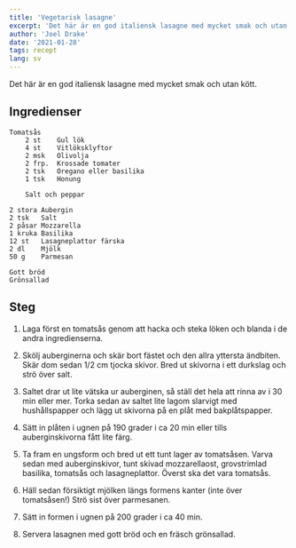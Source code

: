 ```yaml
---
title: 'Vegetarisk lasagne'
excerpt: 'Det här är en god italiensk lasagne med mycket smak och utan kött.'
author: 'Joel Drake'
date: '2021-01-28'
tags: recept
lang: sv
---
```


Det här är en god italiensk lasagne med mycket smak och utan kött.

## Ingredienser

```
Tomatsås
	2 st	Gul lök
	4 st	Vitlöksklyftor
	2 msk	Olivolja
	2 frp.	Krossade tomater
	2 tsk	Oregano eller basilika
	1 tsk	Honung

	Salt och peppar

2 stora	Aubergin
2 tsk	Salt
2 påsar	Mozzarella
1 kruka	Basilika
12 st	Lasagneplattor färska
2 dl	Mjölk
50 g	Parmesan

Gott bröd
Grönsallad
```

## Steg

1. Laga först en tomatsås genom att hacka och steka löken och blanda i de andra ingredienserna.

2. Skölj auberginerna och skär bort fästet och den allra yttersta ändbiten. Skär dom sedan 1/2 cm tjocka skivor. Bred ut skivorna i ett durkslag och strö över salt.

3. Saltet drar ut lite vätska ur auberginen, så ställ det hela att rinna av i 30 min eller mer. Torka sedan av saltet lite lagom slarvigt med hushållspapper och lägg ut skivorna på en plåt med bakplåtspapper.

4. Sätt in plåten i ugnen på 190 grader i ca 20 min eller tills auberginskivorna fått lite färg.

5. Ta fram en ungsform och bred ut ett tunt lager av tomatsåsen. Varva sedan med auberginskivor, tunt skivad mozzarellaost, grovstrimlad basilika, tomatsås och lasagneplattor. Överst ska det vara tomatsås.

6. Häll sedan försiktigt mjölken längs formens kanter (inte över tomatsåsen!) Strö sist över parmesanen.

7. Sätt in formen i ugnen på 200 grader i ca 40 min.

8. Servera lasagnen med gott bröd och en fräsch grönsallad.
